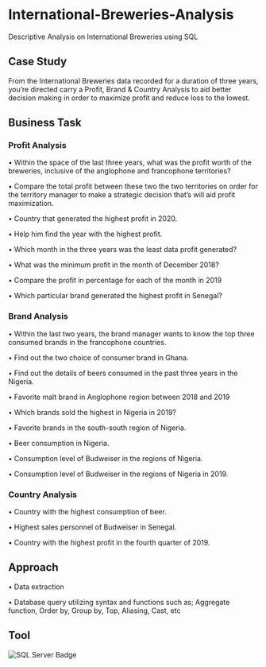 # International-Breweries-Analysis
Descriptive Analysis on International Breweries using SQL

## Case Study
From the International Breweries data recorded for a duration of three years, you’re directed carry a Profit, Brand & Country Analysis to aid better decision making in order to maximize profit and reduce loss to the lowest.

## Business Task
### Profit Analysis
•	Within the space of the last three years, what was the profit worth of the breweries, inclusive of the anglophone and francophone territories? 

•	Compare the total profit between these two the two territories on order for the territory manager to make a strategic decision that’s will aid profit maximization.

•	Country that generated the highest profit in 2020.

•	Help him find the year with the highest profit.

•	Which month in the three years was the least data profit generated?

•	What was the minimum profit in the month of December 2018?

•	Compare the profit in percentage for each of the month in 2019

•	Which particular brand generated the highest profit in Senegal?

### Brand Analysis
•	Within the last two years, the brand manager wants to know the top three consumed brands in the francophone countries.

•	Find out the two choice of consumer brand in Ghana.

•	Find out the details of beers consumed in the past three years in the Nigeria.

•	Favorite malt brand in Anglophone region between 2018 and 2019

•	Which brands sold the highest in Nigeria in 2019?

•	Favorite brands in the south-south region of Nigeria.

•	Beer consumption in Nigeria.

•	Consumption level of Budweiser in the regions of Nigeria.

•	Consumption level of Budweiser in the regions of Nigeria in 2019.

### Country Analysis
•	Country with the highest consumption of beer.

•	Highest sales personnel of Budweiser in Senegal.

•	Country with the highest profit in the fourth quarter of 2019.

## Approach
•	Data extraction

•	Database query utilizing syntax and functions such as; Aggregate function, Order by, Group by, Top, Aliasing, Cast, etc


## Tool
![SQL Server Badge](https://img.shields.io/badge/-SQL%20Server-CC2927?style=for-the-badge&labelColor=212121&logo=Microsoft%20SQL%20Server&logoColor=CC2927)
 
